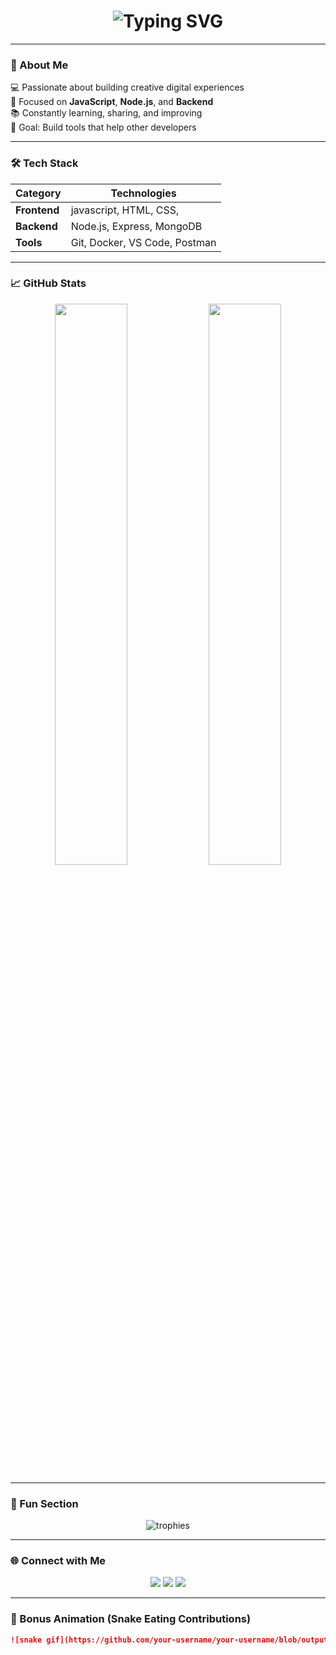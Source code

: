 <!-- Animated GitHub Profile (typing-style) -->

<h1 align="center">
  <img src="https://readme-typing-svg.herokuapp.com?font=Fira+Code&pause=1000&center=true&vCenter=true&width=450&lines=Hi+👋,+I'm+Yonas+Mesfin!;Full-stack+Developer;Open+Source+Enthusiast;Always+Learning+New+Things!" alt="Typing SVG" />
</h1>

---

### 🧠 About Me

💻 Passionate about building creative digital experiences  
🚀 Focused on **JavaScript**, **Node.js**, and **Backend**  
📚 Constantly learning, sharing, and improving  
🎯 Goal: Build tools that help other developers  

---

### 🛠️ Tech Stack

| Category | Technologies |
|-----------|--------------|
| **Frontend** | javascript, HTML, CSS, |
| **Backend** | Node.js, Express, MongoDB |
| **Tools** | Git, Docker, VS Code, Postman |

---

### 📈 GitHub Stats

<p align="center">
  <img width="48%" src="https://github-readme-stats.vercel.app/api?username=your-username&show_icons=true&theme=radical" />
  <img width="48%" src="https://github-readme-streak-stats.herokuapp.com/?user=your-username&theme=radical" />
</p>

---

### 🧩 Fun Section

<p align="center">
  <img src="https://github-profile-trophy.vercel.app/?username=your-username&theme=darkhub&no-bg=true&no-frame=true&row=1" alt="trophies" />
</p>

---

### 🌐 Connect with Me

<p align="center">
  <a href="https://github.com/yonasdevportfolio"><img src="https://img.shields.io/badge/GitHub-%2312100E.svg?&style=for-the-badge&logo=github&logoColor=white" /></a>
  <a href="https://twitter.com/yonasdevportfolio"><img src="https://img.shields.io/badge/Twitter-%231DA1F2.svg?&style=for-the-badge&logo=twitter&logoColor=white" /></a>
  <a href="https://linkedin.com/in/yonasdevportfolio"><img src="https://img.shields.io/badge/LinkedIn-%230077B5.svg?&style=for-the-badge&logo=linkedin&logoColor=white" /></a>
</p>

---

### 🧩 Bonus Animation (Snake Eating Contributions)

```md
![snake gif](https://github.com/your-username/your-username/blob/output/github-contribution-grid-snake.svg)
